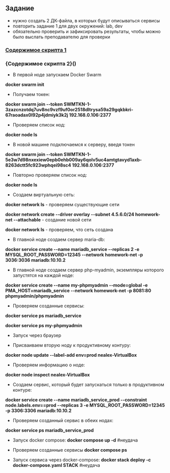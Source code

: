 ## Задание

* нужно создать 2 ДК-файла, в которых будут описываться сервисы
* повторить задание 1 для двух окружений: lab, dev
* обязательно проверить и зафиксировать результаты, чтобы можно было выслать преподавателю для проверки

### [Содержимое скрипта 1]()
### {Содержимое скрипта 2}()

* В первой ноде запускаем Docker Swarm

**docker swarm init**

* Получаем токен:
  
**docker swarm join --token SWMTKN-1-3zazcnzotdq7uv8nc9vzf9uf0or2518dltrysa59a29gqkbkri-67raoadax0l92p4jdmiyk3k2j 192.168.0.106:2377**

* Проверяем список нод:

**docker node ls**

* В новой машине подключаемся к серверу, введя токен

**docker swarm join --token SWMTKN-1-5e3w7d98nxexiew0epb0ehb009ay6qolv5uc4amtgtavyd1axb-8263dctt5fc923wphqei98sc4 192.168.0.106:2377**

* Повторно проверяем список нод:

**docker node ls**

* Создаем виртуальную сеть:

**docker network ls** - проверяем существующие сети

**docker network create --driver overlay --subnet 4.5.6.0/24 homework-net --attachable** - создание новой сети

**docker network ls** - проверяем, что сеть создана

* В главной ноде создаем сервер maria-db:

**docker service create --name mariadb_service --replicas 2 -e MYSQL_ROOT_PASSWORD=12345 --network homework-net -p 3036:3036 mariadb:10.10.2**

* В главной ноде создаем сервер php-myadmin, экземпляры которого запустятся на каждой ноде:

**docker service create --name my-phpmyadmin --mode=global -e PMA_HOST=mariadb_service --network homework-net -p 8081:80 phpmyadmin/phpmyadmin**

* Проверяем созданные сервисы:

**docker service ps mariadb_service**

**docker service ps my-phpmyadmin**

* Запуск через браузер

* Присваиваем вторую ноду к продуктивному контуру:

**docker node update --label-add env=prod nealex-VirtualBox**

* Проверяем информацию о ноде:

**docker node inspect nealex-VirtualBox**

* Создаем сервис, который будет запускаться только в продуктивном контуре:

**docker service create --name mariadb_service_prod --constraint node.labels.env==prod --replicas 3 -e MYSQL_ROOT_PASSWORD=12345 -p 3306:3306 mariadb:10.10.2**

* Проверяем созданный сервис в обеих нодах:

**docker service ps mariadb_service_prod**

* Запуск docker compose:
**docker compose up -d** #неудача

* Проверяем созданные сервисы
**docker compose ps**

* Запуск сервиса через docker-compose:
**docker stack deploy -с docker-compose.yaml STACK** #неудача
